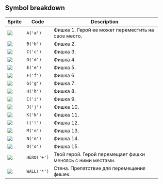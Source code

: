 <meta charset="UTF-8">

## Symbol breakdown
| Sprite | Code | Description |
| -------- | -------- | -------- |
|<img src="/codenjoy-contest/resources/fifteen/sprite/a.png" style="height:auto;" /> | `A('a')` | Фишка 1. Герой ее может переместить на свое место. | 
|<img src="/codenjoy-contest/resources/fifteen/sprite/b.png" style="height:auto;" /> | `B('b')` | Фишка 2. | 
|<img src="/codenjoy-contest/resources/fifteen/sprite/c.png" style="height:auto;" /> | `C('c')` | Фишка 3. | 
|<img src="/codenjoy-contest/resources/fifteen/sprite/d.png" style="height:auto;" /> | `D('d')` | Фишка 4. | 
|<img src="/codenjoy-contest/resources/fifteen/sprite/e.png" style="height:auto;" /> | `E('e')` | Фишка 5. | 
|<img src="/codenjoy-contest/resources/fifteen/sprite/f.png" style="height:auto;" /> | `F('f')` | Фишка 6. | 
|<img src="/codenjoy-contest/resources/fifteen/sprite/g.png" style="height:auto;" /> | `G('g')` | Фишка 7. | 
|<img src="/codenjoy-contest/resources/fifteen/sprite/h.png" style="height:auto;" /> | `H('h')` | Фишка 8. | 
|<img src="/codenjoy-contest/resources/fifteen/sprite/i.png" style="height:auto;" /> | `I('i')` | Фишка 9. | 
|<img src="/codenjoy-contest/resources/fifteen/sprite/j.png" style="height:auto;" /> | `J('j')` | Фишка 10. | 
|<img src="/codenjoy-contest/resources/fifteen/sprite/k.png" style="height:auto;" /> | `K('k')` | Фишка 11. | 
|<img src="/codenjoy-contest/resources/fifteen/sprite/l.png" style="height:auto;" /> | `L('l')` | Фишка 12. | 
|<img src="/codenjoy-contest/resources/fifteen/sprite/m.png" style="height:auto;" /> | `M('m')` | Фишка 13. | 
|<img src="/codenjoy-contest/resources/fifteen/sprite/n.png" style="height:auto;" /> | `N('n')` | Фишка 14. | 
|<img src="/codenjoy-contest/resources/fifteen/sprite/o.png" style="height:auto;" /> | `O('o')` | Фишка 15. | 
|<img src="/codenjoy-contest/resources/fifteen/sprite/hero.png" style="height:auto;" /> | `HERO('+')` | Твой герой. Герой перемещает фишки меняясь с ними местами. | 
|<img src="/codenjoy-contest/resources/fifteen/sprite/wall.png" style="height:auto;" /> | `WALL('*')` | Стена. Препятствие для перемещения фишек. | 
